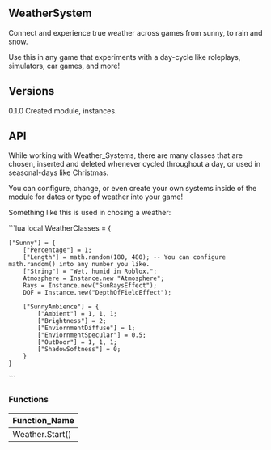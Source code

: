 ## WeatherSystem
Connect and experience true weather across games from sunny, to rain and snow.

Use this in any game that experiments with a day-cycle like roleplays, simulators, car games, and more! 

## Versions
0.1.0
Created module, instances.

## API

While working with Weather_Systems, there are many classes that are chosen, inserted and deleted whenever cycled throughout a day, or used in seasonal-days like Christmas.

You can configure, change, or even create your own systems inside of the module for dates or type of weather into your game!

Something like this is used in chosing a weather:

\`\`\`lua
local WeatherClasses = {
	
	["Sunny"] = {
		["Percentage"] = 1;
		["Length"] = math.random(180, 480); -- You can configure math.random() into any number you like.
		["String"] = "Wet, humid in Roblox.";
		Atmosphere = Instance.new "Atmosphere";
		Rays = Instance.new("SunRaysEffect");
		DOF = Instance.new("DepthOfFieldEffect");
		
		["SunnyAmbience"] = {
			["Ambient"] = 1, 1, 1;
			["Brightness"] = 2;
			["EnviornmentDiffuse"] = 1;
			["EnviornmentSpecular"] = 0.5;
			["OutDoor"] = 1, 1, 1;
			["ShadowSoftness"] = 0;
		}
	}
\`\`\`  

### Functions

|Function_Name|
|---|
|Weather.Start()|
